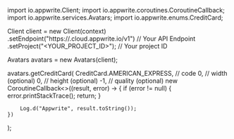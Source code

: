 import io.appwrite.Client;
import io.appwrite.coroutines.CoroutineCallback;
import io.appwrite.services.Avatars;
import io.appwrite.enums.CreditCard;

Client client = new Client(context)
    .setEndpoint("https://<REGION>.cloud.appwrite.io/v1") // Your API Endpoint
    .setProject("<YOUR_PROJECT_ID>"); // Your project ID

Avatars avatars = new Avatars(client);

avatars.getCreditCard(
    CreditCard.AMERICAN_EXPRESS, // code 
    0, // width (optional)
    0, // height (optional)
    -1, // quality (optional)
    new CoroutineCallback<>((result, error) -> {
        if (error != null) {
            error.printStackTrace();
            return;
        }

        Log.d("Appwrite", result.toString());
    })
);

